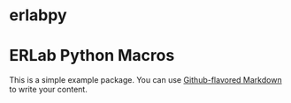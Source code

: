 # erlabpy
# ERLab Python Macros

This is a simple example package. You can use
[Github-flavored Markdown](https://guides.github.com/features/mastering-markdown/)
to write your content.